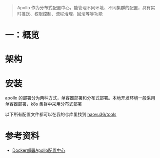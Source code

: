
> Apollo 作为分布式配置中心，能管理不同环境、不同集群的配置，具有实时推送、权限控制、流程治理、回滚等等功能


# 一：概览

# 架构


# 安装

apollo 的部署分为两种方式，单容器部署和分布式部署。本地开发环境一般采用单容器部署，k8s 集群中采用分布式部署

以下所有配置文件都可以在我的仓库里找到 [haoyu36/tools](https://github.com/haoyu36/tools.git)

# 参考资料

- [Docker部署Apollo配置中心](https://juejin.im/post/5c261387e51d4558bf3974e1)



